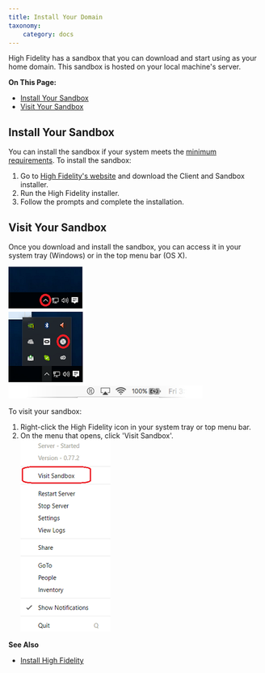 ```yaml
---
title: Install Your Domain
taxonomy:
    category: docs
---
```


High Fidelity has a sandbox that you can download and start using as your home domain. This sandbox is hosted on your local machine's server. 

**On This Page:**

+ [Install Your Sandbox](#install-your-sandbox)
+ [Visit Your Sandbox](#visit-your-sandbox)

## Install Your Sandbox

You can install the sandbox if your system meets the [minimum requirements](../../../explore/installation#minimum-system-requirements). To install the sandbox:

1. Go to [High Fidelity's website](https://highfidelity.com/download/sandbox) and download the Client and Sandbox installer.
2. Run the High Fidelity installer.
3. Follow the prompts and complete the installation.


## Visit Your Sandbox

Once you download and install the sandbox, you can access it in your system tray (Windows) or in the top menu bar (OS X). 

![High Fidelity icon in system tray (Windows](system-tray.png)
![High Fidelity icon in the top menu bar (OS X)](top-menu-bar.png)

To visit your sandbox:

1. Right-click the High Fidelity icon in your system tray or top menu bar. 
2. On the menu that opens, click 'Visit Sandbox'. ![](visit-sandbox.png)

**See Also**
+ [Install High Fidelity](../../../explore/installation)


